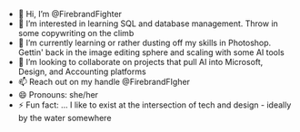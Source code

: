 - 👋 Hi, I’m @FirebrandFighter
- 👀 I’m interested in learning SQL and database management. Throw in some copywriting on the climb
- 🌱 I’m currently learning or rather dusting off my skills in Photoshop. Gettin' back in the image editing sphere and scaling with some AI tools
- 💞️ I’m looking to collaborate on projects that pull AI into Microsoft, Design, and Accounting platforms
- 📫 Reach out on my handle @FirebrandFIgher
- 😄 Pronouns: she/her
- ⚡ Fun fact: ... I like to exist at the intersection of tech and design - ideally by the water somewhere

<!---
FirebrandFighter/FirebrandFighter is a ✨ special ✨ repository because its `README.md` (this file) appears on your GitHub profile.
You can click the Preview link to take a look at your changes.
--->

